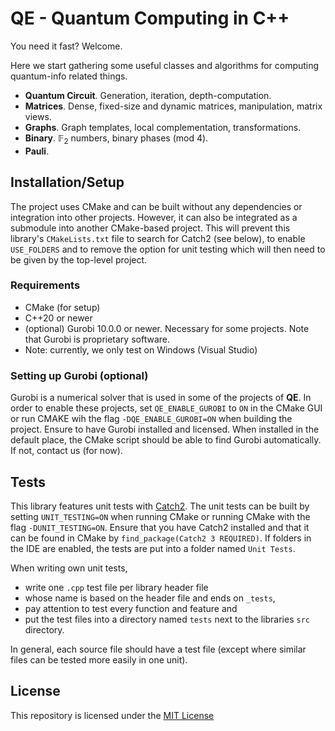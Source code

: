 # QE - Quantum Computing in C++

You need it fast? Welcome. 

Here we start gathering some useful classes and algorithms for computing quantum-info related things. 

- **Quantum Circuit**. Generation, iteration, depth-computation. 
- **Matrices**. Dense, fixed-size and dynamic matrices, manipulation, matrix views. 
- **Graphs**. Graph templates, local complementation, transformations. 
- **Binary**. $\mathbb{F}_2$ numbers, binary phases (mod 4). 
- **Pauli**. 


## Installation/Setup

The project uses CMake and can be built without any dependencies or integration into other projects. 
However, it can also be integrated as a submodule into another CMake-based project. 
This will prevent this library's `CMakeLists.txt` file to search for Catch2 (see below), to enable `USE_FOLDERS` and to remove the option for unit testing which will then need to be given by the top-level project. 

### Requirements
- CMake (for setup)
- C++20 or newer
- (optional) Gurobi 10.0.0 or newer. Necessary for some projects. Note that Gurobi is proprietary software. 
- Note: currently, we only test on Windows (Visual Studio)

### Setting up Gurobi (optional)
Gurobi is a numerical solver that is used in some of the projects of **QE**. In order to enable these projects, set `QE_ENABLE_GUROBI` to `ON` in the CMake GUI or run CMAKE wih the flag `-DQE_ENABLE_GUROBI=ON` when building the project. Ensure to have Gurobi installed and licensed. When installed in the default place, the CMake script should be able to find Gurobi automatically. If not, contact us (for now). 



## Tests

This library features unit tests with [Catch2](https://github.com/catchorg/Catch2). 
The unit tests can be built by setting `UNIT_TESTING=ON` when running CMake or running CMake with the flag `-DUNIT_TESTING=ON`. 
Ensure that you have Catch2 installed and that it can be found in CMake by `find_package(Catch2 3 REQUIRED)`. 
If folders in the IDE are enabled, the tests are put into a folder named `Unit Tests`. 

When writing own unit tests,
- write one `.cpp` test file per library header file
- whose name is based on the header file and ends on `_tests`,
- pay attention to test every function and feature and
- put the test files into a directory named `tests` next to the libraries `src` directory.

In general, each source file should have a test file (except where similar files can be tested more easily in one unit).

## License

This repository is licensed under the [MIT License][license]

[repository]: https://github.com/Mc-Zen/qe
[license]: https://github.com/Mc-Zen/qe/blob/main/LICENSE.txt